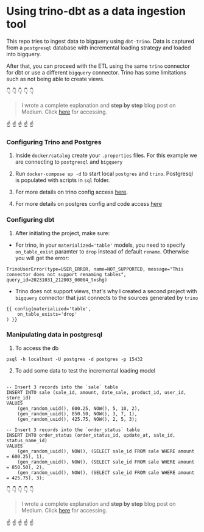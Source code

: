# Using trino-dbt as a data ingestion tool
This repo tries to ingest data to bigquery using `dbt-trino`. Data is captured from a `postgresql` database with incremental loading strategy and loaded into bigquery.

After that, you can proceed with the ETL using the same `trino` connector for dbt or use a different `bigquery` connector. Trino has some limitations such as not being able to create views. 

:point_down: :point_down: :point_down: :point_down: :point_down:
> I wrote a complete explanation and **step by step** blog post on Medium. Click [here]() for accessing.


:point_up: :point_up: :point_up: :point_up: :point_up:


### Configuring Trino and Postgres

1. Inside `docker/catalog` create your `.properties` files. For this example we are connecting to `postgresql` and `bigquery`

2. Run `docker-compose up -d` to start local `postgres` and `trino`. Postgresql is populated with scripts in `sql` folder.

3. For more details on trino config access [here](https://docs.starburst.io/blog_dbt/2022-11-30-dbt1-trino-setup.html).

4. For more details on postgres config and code access [here](https://levelup.gitconnected.com/creating-and-filling-a-postgres-db-with-docker-compose-e1607f6f882f)

### Configuring dbt

1. After initiating the project, make sure:

- For trino, in your `materialized='table'` models, you need to specify `on_table_exist` paramter to `drop` instead of default `rename`. Otherwise you will get the error:

`TrinoUserError(type=USER_ERROR, name=NOT_SUPPORTED, message="This connector does not support renaming tables", query_id=20231031_212003_00004_txshg)`

- Trino does not support views, that's why I created a second project with `bigquery` connector that just connects to the sources generated by `trino`

```
{{ config(materialized='table',
    on_table_exists='drop'
) }}
```

### Manipulating data in postgresql

1. To access the db

`psql -h localhost -U postgres -d postgres -p 15432`

2. To add some data to test the incremental loading model

```

-- Insert 3 records into the `sale` table 
INSERT INTO sale (sale_id, amount, date_sale, product_id, user_id, store_id)
VALUES
    (gen_random_uuid(), 600.25, NOW(), 5, 10, 2),
    (gen_random_uuid(), 850.50, NOW(), 3, 7, 1),
    (gen_random_uuid(), 425.75, NOW(), 2, 5, 3);

-- Insert 3 records into the `order_status` table 
INSERT INTO order_status (order_status_id, update_at, sale_id, status_name_id)
VALUES
    (gen_random_uuid(), NOW(), (SELECT sale_id FROM sale WHERE amount = 600.25), 1),
    (gen_random_uuid(), NOW(), (SELECT sale_id FROM sale WHERE amount = 850.50), 2),
    (gen_random_uuid(), NOW(), (SELECT sale_id FROM sale WHERE amount = 425.75), 3);

```

:point_down: :point_down: :point_down: :point_down: :point_down:
> I wrote a complete explanation and **step by step** blog post on Medium. Click [here]() for accessing.


:point_up: :point_up: :point_up: :point_up: :point_up:
